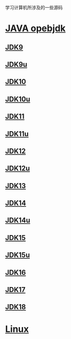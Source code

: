 学习计算机所涉及的一些源码

# [JAVA opebjdk](https://github.com/openjdk)

## [JDK9](https://github.com/openjdk/jdk9)

## [JDK9u](https://hg.openjdk.java.net/jdk-updates/jdk9u/)

## [JDK10](https://hg.openjdk.java.net/jdk/jdk10)

## [JDK10u](https://hg.openjdk.java.net/jdk-updates/jdk10u/)

## [JDK11](https://hg.openjdk.java.net/jdk/jdk11/)

## [JDK11u](https://github.com/openjdk/jdk11u)

## [JDK12](https://hg.openjdk.java.net/jdk/jdk12/)

## [JDK12u](https://hg.openjdk.java.net/jdk-updates/jdk12u/)

## [JDK13](https://hg.openjdk.java.net/jdk/jdk13/)

## [JDK14](https://github.com/openjdk/jdk14)

## [JDK14u](https://hg.openjdk.java.net/jdk-updates/jdk14u/)

## [JDK15](https://hg.openjdk.java.net/jdk/jdk15/)

## [JDK15u](https://wiki.openjdk.java.net/display/JDKUpdates/JDK+15u)

## [JDK16](https://github.com/openjdk/jdk16)

## [JDK17](https://github.com/openjdk/jdk17)

## [JDK18](https://github.com/openjdk/jdk18)

# [Linux](https://www.kernel.org/)





